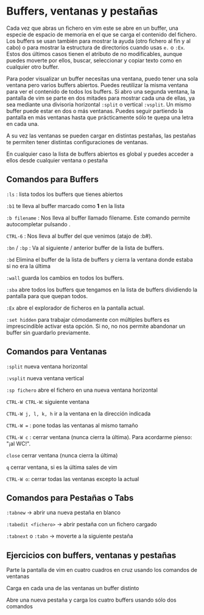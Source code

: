 # Buffers, ventanas y pestañas

Cada vez que abras un fichero en vim este se abre en un buffer, una especie de espacio de memoria en el que se carga el contenido del fichero. Los buffers se usan también para mostrar la ayuda (otro fichero al fin y al cabo) o para mostrar la estructura de directorios cuando usas `e.` o `:Ex`. Estos dos últimos casos tienen el atributo de no modificables, aunque puedes moverte por ellos, buscar, seleccionar y copiar texto como en cualquier otro buffer. 

Para poder visualizar un buffer necesitas una ventana, puedo tener una sola ventana pero varios buffers abiertos. Puedes reutilizar la misma ventana para ver el contenido de todos los buffers. Si abro una segunda ventana, la pantalla de vim se parte en dos mitades para mostrar cada una de ellas, ya sea mediante una divisoria horizontal `:split` o vertical `:vsplit`. Un mismo buffer puede estar en dos o más ventanas. Puedes seguir partiendo la pantalla en más ventanas hasta que prácticamente sólo te quepa una letra en cada una. 

A su vez las ventanas se pueden cargar en distintas pestañas, las pestañas te permiten tener distintas configuraciones de ventanas.

En cualquier caso la lista de buffers abiertos es global y puedes acceder a ellos desde cualquier ventana o pestaña

## Comandos para Buffers

`:ls` : lista todos los buffers que tienes abiertos

`:b1` te lleva al buffer marcado como **1** en la lista

`:b filename` : Nos lleva al buffer llamado filename. Este comando permite autocompletar pulsando <TAB>.

`CTRL-6` : Nos lleva al buffer del que venimos (atajo de :b#). 

`:bn` / `:bp` : Va al siguiente / anterior buffer de la lista de buffers.

`:bd`  Elimina el buffer de la lista de buffers y cierra la ventana donde estaba si no era la última

`:wall`  guarda los cambios en todos los buffers.

`:sba`  abre todos los buffers que tengamos en la lista de buffers dividiendo la pantalla para que quepan todos.

`:Ex`  abre el explorador de ficheros en la pantalla actual.

`:set hidden`  para trabajar cómodamente con múltiples buffers es imprescindible activar esta opción. Si no, no nos permite abandonar un buffer sin guardarlo previamente.


## Comandos para Ventanas

`:split`  nueva ventana horizontal 

`:vsplit`  nueva ventana vertical

`:sp fichero` abre el fichero en una nueva ventana horizontal

`CTRL-W CTRL-W`: siguiente ventana

`CTRL-W j, l, k, h` ir a la ventana en la dirección indicada

`CTRL-W =` : pone todas las ventanas al mismo tamaño

`CTRL-W c` : cerrar ventana (nunca cierra la última). Para acordarme pienso: "¡al WC!".

`close`  cerrar ventana (nunca cierra la última)

`q` cerrar ventana, si es la última sales de vim

`CTRL-W o`: cerrar todas las ventanas excepto la actual


## Comandos para Pestañas o Tabs

 `:tabnew` → abrir una nueva pestaña en blanco 

 `:tabedit <fichero>`  → abrir pestaña con un fichero cargado

`:tabnext` o `:tabn`  →   moverte a la siguiente pestaña


## Ejercicios con buffers, ventanas y pestañas

Parte la pantalla de vim en cuatro cuadros en cruz usando los comandos de ventanas

Carga en cada una de las ventanas un buffer distinto

Abre una nueva pestaña y carga los cuatro buffers usando sólo dos comandos

